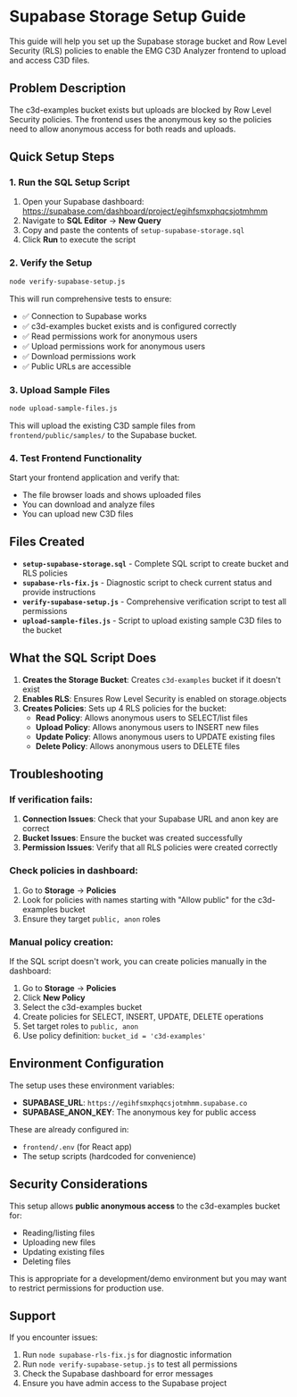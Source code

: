 # Supabase Storage Setup Guide

This guide will help you set up the Supabase storage bucket and Row Level Security (RLS) policies to enable the EMG C3D Analyzer frontend to upload and access C3D files.

## Problem Description

The c3d-examples bucket exists but uploads are blocked by Row Level Security policies. The frontend uses the anonymous key so the policies need to allow anonymous access for both reads and uploads.

## Quick Setup Steps

### 1. Run the SQL Setup Script

1. Open your Supabase dashboard: https://supabase.com/dashboard/project/egihfsmxphqcsjotmhmm
2. Navigate to **SQL Editor** → **New Query**
3. Copy and paste the contents of `setup-supabase-storage.sql`
4. Click **Run** to execute the script

### 2. Verify the Setup

```bash
node verify-supabase-setup.js
```

This will run comprehensive tests to ensure:
- ✅ Connection to Supabase works
- ✅ c3d-examples bucket exists and is configured correctly  
- ✅ Read permissions work for anonymous users
- ✅ Upload permissions work for anonymous users
- ✅ Download permissions work
- ✅ Public URLs are accessible

### 3. Upload Sample Files

```bash
node upload-sample-files.js
```

This will upload the existing C3D sample files from `frontend/public/samples/` to the Supabase bucket.

### 4. Test Frontend Functionality

Start your frontend application and verify that:
- The file browser loads and shows uploaded files
- You can download and analyze files
- You can upload new C3D files

## Files Created

- **`setup-supabase-storage.sql`** - Complete SQL script to create bucket and RLS policies
- **`supabase-rls-fix.js`** - Diagnostic script to check current status and provide instructions
- **`verify-supabase-setup.js`** - Comprehensive verification script to test all permissions
- **`upload-sample-files.js`** - Script to upload existing sample C3D files to the bucket

## What the SQL Script Does

1. **Creates the Storage Bucket**: Creates `c3d-examples` bucket if it doesn't exist
2. **Enables RLS**: Ensures Row Level Security is enabled on storage.objects
3. **Creates Policies**: Sets up 4 RLS policies for the bucket:
   - **Read Policy**: Allows anonymous users to SELECT/list files
   - **Upload Policy**: Allows anonymous users to INSERT new files
   - **Update Policy**: Allows anonymous users to UPDATE existing files
   - **Delete Policy**: Allows anonymous users to DELETE files

## Troubleshooting

### If verification fails:

1. **Connection Issues**: Check that your Supabase URL and anon key are correct
2. **Bucket Issues**: Ensure the bucket was created successfully
3. **Permission Issues**: Verify that all RLS policies were created correctly

### Check policies in dashboard:

1. Go to **Storage** → **Policies**
2. Look for policies with names starting with "Allow public" for the c3d-examples bucket
3. Ensure they target `public, anon` roles

### Manual policy creation:

If the SQL script doesn't work, you can create policies manually in the dashboard:

1. Go to **Storage** → **Policies**
2. Click **New Policy**
3. Select the c3d-examples bucket
4. Create policies for SELECT, INSERT, UPDATE, DELETE operations
5. Set target roles to `public, anon`
6. Use policy definition: `bucket_id = 'c3d-examples'`

## Environment Configuration

The setup uses these environment variables:
- **SUPABASE_URL**: `https://egihfsmxphqcsjotmhmm.supabase.co`
- **SUPABASE_ANON_KEY**: The anonymous key for public access

These are already configured in:
- `frontend/.env` (for React app)
- The setup scripts (hardcoded for convenience)

## Security Considerations

This setup allows **public anonymous access** to the c3d-examples bucket for:
- Reading/listing files
- Uploading new files  
- Updating existing files
- Deleting files

This is appropriate for a development/demo environment but you may want to restrict permissions for production use.

## Support

If you encounter issues:
1. Run `node supabase-rls-fix.js` for diagnostic information
2. Run `node verify-supabase-setup.js` to test all permissions
3. Check the Supabase dashboard for error messages
4. Ensure you have admin access to the Supabase project